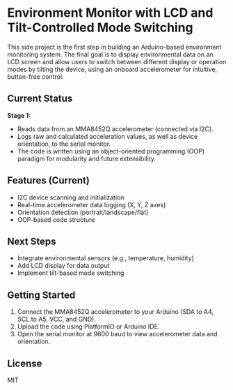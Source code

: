 # Environment Monitor with LCD and Tilt-Controlled Mode Switching

This side project is the first step in building an Arduino-based environment monitoring system. The final goal is to display environmental data on an LCD screen and allow users to switch between different display or operation modes by tilting the device, using an onboard accelerometer for intuitive, button-free control.

## Current Status

**Stage 1:**  
- Reads data from an MMA8452Q accelerometer (connected via I2C).
- Logs raw and calculated acceleration values, as well as device orientation, to the serial monitor.
- The code is written using an object-oriented programming (OOP) paradigm for modularity and future extensibility.

## Features (Current)

- I2C device scanning and initialization
- Real-time accelerometer data logging (X, Y, Z axes)
- Orientation detection (portrait/landscape/flat)
- OOP-based code structure

## Next Steps

- Integrate environmental sensors (e.g., temperature, humidity)
- Add LCD display for data output
- Implement tilt-based mode switching

## Getting Started

1. Connect the MMA8452Q accelerometer to your Arduino (SDA to A4, SCL to A5, VCC, and GND).
2. Upload the code using PlatformIO or Arduino IDE.
3. Open the serial monitor at 9600 baud to view accelerometer data and orientation.

## License

MIT